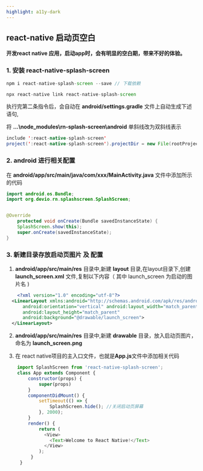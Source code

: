 ```yaml
---
highlight: a11y-dark
---
```

## react-native 启动页空白

**开发react native 应用，启动app时，会有明显的空白期，带来不好的体验。**

### 1. 安装 react-native-splash-screen 
```js
npm i react-native-splash-screen --save // 下载依赖

npx react-native link react-native-splash-screen
```
执行完第二条指令后，会自动在 **android/settings.gradle** 文件上自动生成下述语句, 

将 **…\node_modules\rn-splash-screen\android** 单斜线改为双斜线表示

```java
include ':react-native-splash-screen'
project(':react-native-splash-screen').projectDir = new File(rootProject.projectDir, '..\\node_modules\\react-native-splash-screen\\android')
```

### 2. android 进行相关配置
在 **android/app/src/main/java/com/xxx/MainActivity.java** 文件中添加所示的代码

```java
import android.os.Bundle; 
import org.devio.rn.splashscreen.SplashScreen;


@Override
    protected void onCreate(Bundle savedInstanceState) { 
    SplashScreen.show(this);
    super.onCreate(savedInstanceState);
}

```

### 3. 新建目录存放启动页图片 及 配置
1. **android/app/src/main/res** 目录中,新建 **layout** 目录,在layout目录下,创建      **launch_screen.xml**    文件,复制以下内容（ 其中 launch_screen 为启动的图片名 )
  ```xml
      <?xml version="1.0" encoding="utf-8"?>
    <LinearLayout xmlns:android="http://schemas.android.com/apk/res/android"
        android:orientation="vertical" android:layout_width="match_parent"
        android:layout_height="match_parent"
        android:background="@drawable/launch_screen">
    </LinearLayout>
  ```
2. **android/app/src/main/res** 目录中,新建 **drawable** 目录，放入启动页图片，命名为    **launch_screen.png**

3. 在 react native项目的主入口文件，也就是**App.js**文件中添加相关代码
```js
    import SplashScreen from 'react-native-splash-screen';
    class App extends Component {
        constructor(props) {
            super(props)
        }
        componentDidMount() {
            setTimeout(() => {
                SplashScreen.hide(); //关闭启动页屏幕
            }, 2000);
        }
        render() {
            return (
              <View>
                <Text>Welcome to React Native!</Text>
              </View>
            );
         }
     }
```









